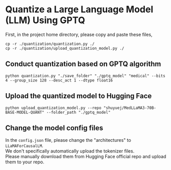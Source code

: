 # Quantize a Large Language Model (LLM) Using GPTQ
First, in the project home directory, please copy and paste these files,
```shell
cp -r ./quantization/quantization.py ./
cp -r ./quantization/upload_quantization_model.py ./
```

## Conduct quantization based on GPTQ algorithm
```shell
python quantization.py "./save_folder" "./gptq_model" "medical" --bits 4 --group_size 128 --desc_act 1 --dtype float16
```

## Upload the quantized model to Hugging Face
```shell
python upload_quantization_model.py --repo "shuyuej/MedLLaMA3-70B-BASE-MODEL-QUANT" --folder_path "./gptq_model"
```

## Change the model config files
In the `config.json` file, please change the "architectures" to `LLaMAForCausalLM`.<br>
We don't specifically automatically upload the tokenizer files.<br>
Please manually download them from Hugging Face official repo and upload them to your repo.
